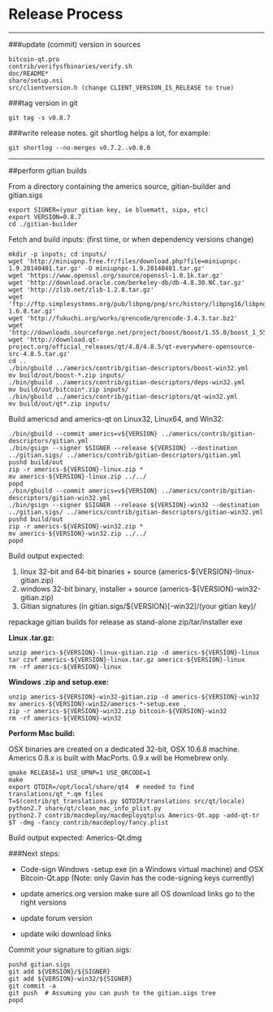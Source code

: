 Release Process
====================

* * *

###update (commit) version in sources


	bitcoin-qt.pro
	contrib/verifysfbinaries/verify.sh
	doc/README*
	share/setup.nsi
	src/clientversion.h (change CLIENT_VERSION_IS_RELEASE to true)

###tag version in git

	git tag -s v0.8.7

###write release notes. git shortlog helps a lot, for example:

	git shortlog --no-merges v0.7.2..v0.8.0

* * *

##perform gitian builds

 From a directory containing the americs source, gitian-builder and gitian.sigs
  
	export SIGNER=(your gitian key, ie bluematt, sipa, etc)
	export VERSION=0.8.7
	cd ./gitian-builder

 Fetch and build inputs: (first time, or when dependency versions change)

	mkdir -p inputs; cd inputs/
	wget 'http://miniupnp.free.fr/files/download.php?file=miniupnpc-1.9.20140401.tar.gz' -O miniupnpc-1.9.20140401.tar.gz'
	wget 'https://www.openssl.org/source/openssl-1.0.1k.tar.gz'
	wget 'http://download.oracle.com/berkeley-db/db-4.8.30.NC.tar.gz'
	wget 'http://zlib.net/zlib-1.2.8.tar.gz'
	wget 'ftp://ftp.simplesystems.org/pub/libpng/png/src/history/libpng16/libpng-1.6.8.tar.gz'
	wget 'http://fukuchi.org/works/qrencode/qrencode-3.4.3.tar.bz2'
	wget 'http://downloads.sourceforge.net/project/boost/boost/1.55.0/boost_1_55_0.tar.bz2'
	wget 'http://download.qt-project.org/official_releases/qt/4.8/4.8.5/qt-everywhere-opensource-src-4.8.5.tar.gz'
	cd ..
	./bin/gbuild ../americs/contrib/gitian-descriptors/boost-win32.yml
	mv build/out/boost-*.zip inputs/
	./bin/gbuild ../americs/contrib/gitian-descriptors/deps-win32.yml
	mv build/out/bitcoin*.zip inputs/
	./bin/gbuild ../americs/contrib/gitian-descriptors/qt-win32.yml
	mv build/out/qt*.zip inputs/

 Build americsd and americs-qt on Linux32, Linux64, and Win32:
  
	./bin/gbuild --commit americs=v${VERSION} ../americs/contrib/gitian-descriptors/gitian.yml
	./bin/gsign --signer $SIGNER --release ${VERSION} --destination ../gitian.sigs/ ../americs/contrib/gitian-descriptors/gitian.yml
	pushd build/out
	zip -r americs-${VERSION}-linux.zip *
	mv americs-${VERSION}-linux.zip ../../
	popd
	./bin/gbuild --commit americs=v${VERSION} ../americs/contrib/gitian-descriptors/gitian-win32.yml
	./bin/gsign --signer $SIGNER --release ${VERSION}-win32 --destination ../gitian.sigs/ ../americs/contrib/gitian-descriptors/gitian-win32.yml
	pushd build/out
	zip -r americs-${VERSION}-win32.zip *
	mv americs-${VERSION}-win32.zip ../../
	popd

  Build output expected:

  1. linux 32-bit and 64-bit binaries + source (americs-${VERSION}-linux-gitian.zip)
  2. windows 32-bit binary, installer + source (americs-${VERSION}-win32-gitian.zip)
  3. Gitian signatures (in gitian.sigs/${VERSION}[-win32]/(your gitian key)/

repackage gitian builds for release as stand-alone zip/tar/installer exe

**Linux .tar.gz:**

	unzip americs-${VERSION}-linux-gitian.zip -d americs-${VERSION}-linux
	tar czvf americs-${VERSION}-linux.tar.gz americs-${VERSION}-linux
	rm -rf americs-${VERSION}-linux

**Windows .zip and setup.exe:**

	unzip americs-${VERSION}-win32-gitian.zip -d americs-${VERSION}-win32
	mv americs-${VERSION}-win32/americs-*-setup.exe .
	zip -r americs-${VERSION}-win32.zip bitcoin-${VERSION}-win32
	rm -rf americs-${VERSION}-win32

**Perform Mac build:**

  OSX binaries are created on a dedicated 32-bit, OSX 10.6.8 machine.
  Americs 0.8.x is built with MacPorts.  0.9.x will be Homebrew only.

	qmake RELEASE=1 USE_UPNP=1 USE_QRCODE=1
	make
	export QTDIR=/opt/local/share/qt4  # needed to find translations/qt_*.qm files
	T=$(contrib/qt_translations.py $QTDIR/translations src/qt/locale)
	python2.7 share/qt/clean_mac_info_plist.py
	python2.7 contrib/macdeploy/macdeployqtplus Americs-Qt.app -add-qt-tr $T -dmg -fancy contrib/macdeploy/fancy.plist

 Build output expected: Americs-Qt.dmg

###Next steps:

* Code-sign Windows -setup.exe (in a Windows virtual machine) and
  OSX Bitcoin-Qt.app (Note: only Gavin has the code-signing keys currently)

* update americs.org version
  make sure all OS download links go to the right versions

* update forum version

* update wiki download links

Commit your signature to gitian.sigs:

	pushd gitian.sigs
	git add ${VERSION}/${SIGNER}
	git add ${VERSION}-win32/${SIGNER}
	git commit -a
	git push  # Assuming you can push to the gitian.sigs tree
	popd

